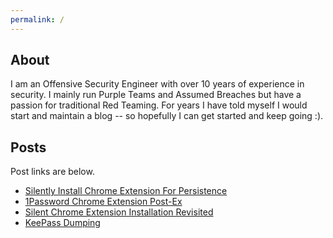 ```yaml
---
permalink: /
---
```


## About

I am an Offensive Security Engineer with over 10 years of experience in security. I mainly run Purple Teams and Assumed Breaches but have a passion for traditional Red Teaming. For years I have told myself I would start and maintain a blog -- so hopefully I can get started and keep going :).

## Posts

Post links are below.

- [Silently Install Chrome Extension For Persistence](Silently_Install_Chrome_Extension.md)
- [1Password Chrome Extension Post-Ex](https://syntax-err0r.github.io/1Password_Extension_PostEx.html)
- [Silent Chrome Extension Installation Revisited](https://syntax-err0r.github.io/Return_Of_The_Extension.html)
- [KeePass Dumping](https://syntax-err0r.github.io/Dumping_KeePass.html)

